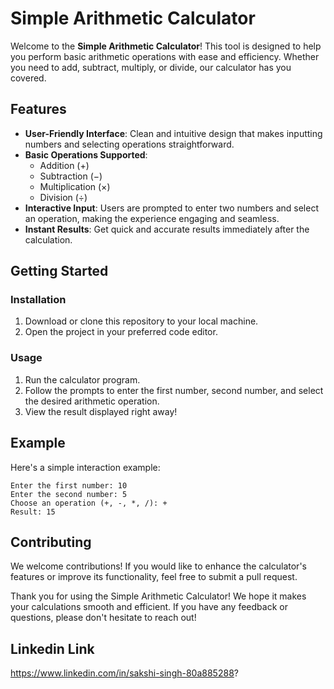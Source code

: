 # Simple Arithmetic Calculator

Welcome to the **Simple Arithmetic Calculator**! This tool is designed to help you perform basic arithmetic operations with ease and efficiency. Whether you need to add, subtract, multiply, or divide, our calculator has you covered.

## Features

- **User-Friendly Interface**: Clean and intuitive design that makes inputting numbers and selecting operations straightforward.
- **Basic Operations Supported**:
  - Addition (+)
  - Subtraction (−)
  - Multiplication (×)
  - Division (÷)
- **Interactive Input**: Users are prompted to enter two numbers and select an operation, making the experience engaging and seamless.
- **Instant Results**: Get quick and accurate results immediately after the calculation.

## Getting Started

### Installation

1. Download or clone this repository to your local machine.
2. Open the project in your preferred code editor.

### Usage

1. Run the calculator program.
2. Follow the prompts to enter the first number, second number, and select the desired arithmetic operation.
3. View the result displayed right away!

## Example

Here's a simple interaction example:
```
Enter the first number: 10
Enter the second number: 5
Choose an operation (+, -, *, /): +
Result: 15
```

## Contributing

We welcome contributions! If you would like to enhance the calculator's features or improve its functionality, feel free to submit a pull request.



Thank you for using the Simple Arithmetic Calculator! We hope it makes your calculations smooth and efficient. If you have any feedback or questions, please don't hesitate to reach out!
## Linkedin Link
https://www.linkedin.com/in/sakshi-singh-80a885288?
